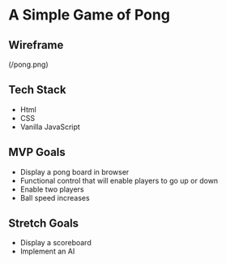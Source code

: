 # A Simple Game of Pong

## Wireframe
(/pong.png)

## Tech Stack
* Html
* CSS
* Vanilla JavaScript

## MVP Goals
* Display a pong board in browser
* Functional control that will enable players to go up or down
* Enable two players
* Ball speed increases

## Stretch Goals
* Display a scoreboard
* Implement an AI 

